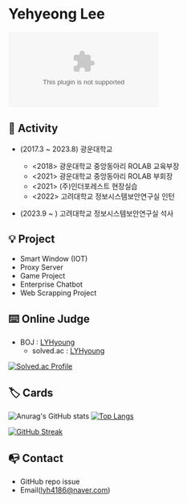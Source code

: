 Yehyeong Lee
=============

[![hits](https://myhits.vercel.app/api/hit/https%3A%2F%2Fdeku.posstree.com?color=blue&label=hits&size=small)](https://myhits.vercel.app)

🧾 Activity
------------
+ (2017.3 ~ 2023.8) 광운대학교
  + <2018> 광운대학교 중앙동아리 ROLAB 교육부장
  + <2021> 광운대학교 중앙동아리 ROLAB 부회장
  + <2021> (주)인더포레스트 현장실습
  + <2022> 고려대학교 정보시스템보안연구실 인턴

+ (2023.9 ~ ) 고려대학교 정보시스템보안연구실 석사

💡 Project
----------
+ Smart Window (IOT)
+ Proxy Server
+ Game Project
+ Enterprise Chatbot
+ Web Scrapping Project

⌨️ Online Judge
----------------
+ BOJ : [LYHyoung](https://www.acmicpc.net/user/lyh4186)
  + solved.ac : [LYHyoung](https://solved.ac/profile/lyh4186)

[![Solved.ac Profile](http://mazassumnida.wtf/api/v2/generate_badge?boj=lyh4186)](https://solved.ac/lyh4186/)


🏷️ Cards
---------
![Anurag's GitHub stats](https://github-readme-stats.vercel.app/api?username=LYHyoung&show_icons=true&theme=gruvbox) [![Top Langs](https://github-readme-stats.vercel.app/api/top-langs/?username=LYHyoung&layout=compact)](https://github.com/anuraghazra/github-readme-stats)

[![GitHub Streak](https://github-readme-streak-stats.herokuapp.com/?user=LYHyoung&theme=default)](https://git.io/streak-stats)


📭 Contact
-----------
+ GitHub repo issue
+ Email(lyh4186@naver.com)

<!--
**LYHyoung/LYHyoung** is a ✨ _special_ ✨ repository because its `README.md` (this file) appears on your GitHub profile.

Here are some ideas to get you started:

- 🔭 I’m currently working on ...
- 🌱 I’m currently learning ...
- 👯 I’m looking to collaborate on ...
- 🤔 I’m looking for help with ...
- 💬 Ask me about ...
- 📫 How to reach me: ...
- 😄 Pronouns: ...
- ⚡ Fun fact: ...
-->
